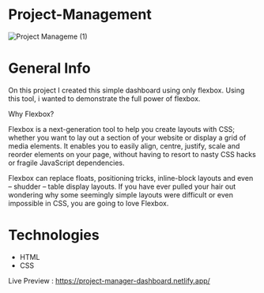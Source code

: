 # Project-Management
![Project Manageme (1)](https://user-images.githubusercontent.com/57904867/116158573-2e5a5a80-a6ef-11eb-845f-836c707f3491.png)

# General Info
On this project I created this simple dashboard using only flexbox. Using this tool, i wanted to demonstrate the full power of flexbox.

Why Flexbox?

Flexbox is a next-generation tool to help you create layouts with CSS; whether you want to lay out a section of your website or display a grid of media elements.
It enables you to easily align, centre, justify, scale and reorder elements on your page, without having to resort to nasty CSS hacks or fragile JavaScript dependencies.

Flexbox can replace floats, positioning tricks, inline-block layouts and even – shudder – table display layouts. 
If you have ever pulled your hair out wondering why some seemingly simple layouts were difficult or even impossible in CSS, you are going to love Flexbox.

# Technologies
* HTML
* CSS


Live Preview : https://project-manager-dashboard.netlify.app/
